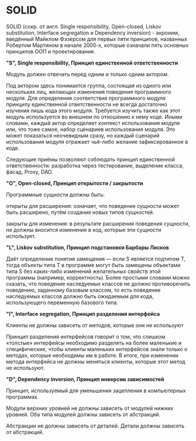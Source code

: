 # SOLID

SOLID (сокр. от англ. Single responsibility, Open-closed, Liskov substitution, Interface segregation и Dependency inversion) - акроним, введённый Майклом Фэзерсом для первых пяти принципов, названных Робертом Мартином в начале 2000-х, которые означали пять основных принципов ООП и проектирования.

**"S", Single responsibility, Принцип единственной ответственности**

Модуль должен отвечать перед одним и только одним актором.

Под актором здесь понимается группа, состоящая из одного или нескольких лиц, желающих изменения поведения программного модуля. Для определения соответствия программного модуля принципу единственной ответственности не всегда достаточно изучения лишь кода этого модуля. Требуется изучить также как этот модуль используется во внешнем по отношению к нему коде. Иными словами, каждый актор определяет контекст использования модуля или, что тоже самое, набор сценариев использования модуля. Это может показаться неочевидным сразу, но каждый сценарий использования модуля отражает чьё-либо желание зафиксированное в коде.

Следующие приёмы позволяют соблюдать принцип единственной ответственности: разработка через тестирование, выделение класса, фасад, Proxy, DAO.

**"O", Open-closed, Принцип открытости / закрытости**

Программные сущности должны быть:

открыты для расширения: означает, что поведение сущности может быть расширено, путём создания новых типов сущностей.

закрыты для изменения: в результате расширения поведения сущности, не должны вносится изменения в код, которые эти сущности использует.

**"L", Liskov substitution, Принцип подстановки Барбары Лисков**

Даёт определение понятия замещения — если S является подтипом T, тогда объекты типа T в программе могут быть замещены объектами типа S без каких-либо изменений желательных свойств этой программы (например, корректность). Более простыми словами можно сказать, что поведение наследуемых классов не должно противоречить поведению, заданному базовым классом, то есть поведение наследуемых классов должно быть ожидаемым для кода, использующего переменную базового типа.

**"I", Interface segregation, Принцип разделения интерфейса**

Клиенты не должны зависеть от методов, которые они не используют

Принцип разделения интерфейсов говорит о том, что слишком «толстые» интерфейсы необходимо разделять на более маленькие и специфические, чтобы клиенты маленьких интерфейсов знали только о методах, которые необходимы им в работе. В итоге, при изменении метода интерфейса не должны меняться клиенты, которые этот метод не используют.

**"D", Dependency inversion, Принцип инверсии зависимостей**

Принцип, используемый для уменьшения зацепления в компьютерных программах.

Модули верхних уровней не должны зависеть от модулей нижних уровней. Оба типа модулей должны зависеть от абстракций.

Абстракции не должны зависеть от деталей. Детали должны зависеть от абстракций.
